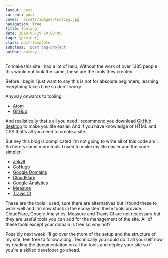 ```yaml
---
layout: post
current: post
cover:  assets/images/tooling.jpg
navigation: True
title: Tooling
date: 2019-03-29 10:00:00
tags: [project]
class: post-template
subclass: 'post tag-project'
author: antony
---
```


To make this site I had a lot of help, Without the work of over 1385 people this would not look the same, these are the tools they created.

Before I begin I just want to say this is not for absolute beginners, learning everything takes time so don't worry

Anyway onwards to tooling;
* [Atom](https://atom.io "A Code Editor")
* [GitHub](https://github.com "Hosting & Management")

And realistically that's all you need I recommend you download [GitHub desktop](https://desktop.github.com/) to make you life easier. And if you have knowledge of HTML and CSS that's all you need to create a site.

But hey this blog is complicated I'm not going to write all of this code am I.
So here's some more tools I used to make my life easier and the code simpler.
* [Jekyll](https://jekyllrb.com "Blog Generator")
* [GoHugo](https://themes.gohugo.io/ "Landing Page Generator")
* [Google Domains](https://domains.google "Domain Registrar")
* [CloudFlare](https://www.cloudflare.com "CDN and SSL")
* [Google Analytics](https://analytics.google.com "Analytics")
* [Measure](https://web.dev/measure "Automated Testing")
* [Travis CI](https://travis-ci.org "Continuous Integration")

These are the tools I used, sure there are alternatives but I found these to work well and I'm now stuck in the ecosystem these tools provide. CloudFlare, Google Analytics, Measure and Travis CI are not necessary but they are useful tools you can add for the management of the site. All of these tools except your domain is free so why not?

Possibly next week I'll go over the more of the setup and the structure of my site, feel free to follow along. Technically you could do it all yourself now by reading the documentation on all the tools and deploy your site so if you're a skilled developer go ahead.
